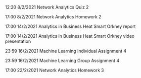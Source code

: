 12:20 8/2/2021 Network Analytics Quiz 2

17:00 8/2/2021 Network Analytics Homework 2

17:00 14/2/2021 Analytics in Business Heat Smart Orkney report

17:00 14/2/2021 Analytics in Business Heat Smart Orkney video presentation

23:59 16/2/2021 Machine Learning Individual Assignment 4

23:59 16/2/2021 Machine Learning Group Assignment 4

17:00 22/2/2021 Network Analytics Homework 3




